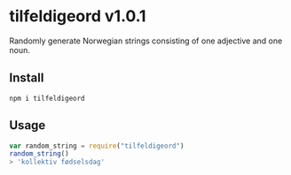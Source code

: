 # tilfeldigeord v1.0.1
Randomly generate Norwegian strings consisting of one adjective and one noun.

## Install
`npm i tilfeldigeord`

## Usage

```javascript
var random_string = require("tilfeldigeord")
random_string()
> 'kollektiv fødselsdag'
```

